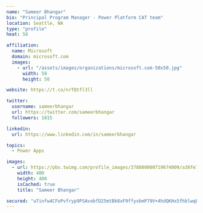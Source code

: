 ```yaml
---
name: "Sameer Bhangar"
bio: "Principal Program Manager - Power Platform CAT team"
location: Seattle, WA
type: "profile"
heat: 58

affiliation:
  name: Microsoft
  domain: microsoft.com
  images:
    - url: "/assets/images/organizations/microsoft.com-50x50.jpg"
      width: 50
      height: 50

website: https://t.co/nrTQtfl3ll

twitter:
  username: sameerbhangar
  url: https://twitter.com/sameerbhangar
  followers: 1015

linkedin:
  url: https://www.linkedin.com/in/sameerbhangar

topics:
  - Power Apps

images:
  - url: https://pbs.twimg.com/profile_images/378800000719674009/a36fe7ddfab1778b76e5793772e43798_400x400.jpeg
    width: 400
    height: 400
    isCached: true
    title: "Sameer Bhangar"

secured: "u7infw4CFoPvfryp9PSAvobfD25mtBk8xF9ffyxbmP79V+4hdQKHx5fhblwqEvq1FnpSYbr4GjLqNcr73iusVkERL1fDJcftrQ/TypYy6D8eOcVRPUf7eHu6Q3OuGdDJCJ8zsTVCA/aRJIhY3MW7mhihZMYXTud98RI1plyYcqP3wcSvHIYrybrpwXtxoU5pSFHGyjRwHDlGm2md08R0XmfB4g7/UuyX4GRIKGoG1rt+kJWqyMCAmRQ2A4lETyzkzhPOxKnIt8BT3fnV5aYLWyMQn4M9qyg6diqQHGPfQoBtPRKEC40a2TBke5uiNIkt32SA0KfJObpSHgyowHZSxo9r2L9ZHrMyFZtvW34mDuTi7jP1Zs6xbt3mDgon693+x4Pbmrljvvj92YRqRrglDkuWV7wrzR5B6Jvb7Xwia30=;8S53bs/spCXRSG9kHnLYKg=="
---
```


